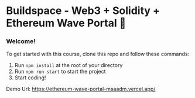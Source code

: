 # Buildspace - Web3 + Solidity + Ethereum Wave Portal 👋 

### **Welcome!**
To get started with this course, clone this repo and follow these commands:

1. Run `npm install` at the root of your directory
2. Run `npm run start` to start the project
3. Start coding!

Demo Url: https://ethereum-wave-portal-msaadm.vercel.app/
